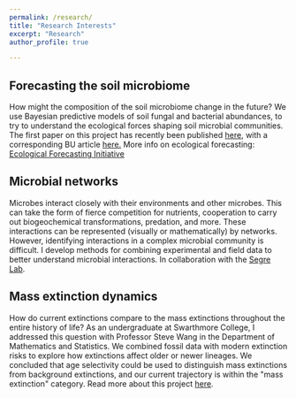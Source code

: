 ```yaml
---
permalink: /research/
title: "Research Interests"
excerpt: "Research"
author_profile: true

---
```


## Forecasting the soil microbiome
How might the composition of the soil microbiome change in the future? We use Bayesian predictive models of soil fungal and bacterial abundances, to try to understand the ecological forces shaping soil microbial communities. The first paper on this project has recently been published [here](https://www.nature.com/articles/s41559-021-01445-9), with a corresponding BU article [here.](https://phys.org/news/2021-06-scientists-underground-mystery-microbes.html) More info on ecological forecasting: [Ecological Forecasting Initiative](https://ecoforecast.org/)

## Microbial networks
Microbes interact closely with their environments and other microbes. This can take the form of fierce competition for nutrients, cooperation to carry out biogeochemical transformations, predation, and more. These interactions can be represented (visually or mathematically) by networks. However, identifying interactions in a complex microbial community is difficult. I develop methods for combining experimental and field data to better understand microbial interactions. In collaboration with the [Segre Lab](https://www.bu.edu/segrelab/). 

## Mass extinction dynamics 
How do current extinctions compare to the mass extinctions throughout the entire history of life? As an undergraduate at Swarthmore College, I addressed this question with Professor Steve Wang in the Department of Mathematics and Statistics. We combined fossil data with modern extinction risks to explore how extinctions affect older or newer lineages. We concluded that age selectivity could be used to distinguish mass extinctions from background extinctions, and our current trajectory is within the "mass extinction" category. Read more about this project [here](https://www.swarthmore.edu/news-events/decoding-extinction).

